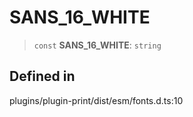# SANS_16_WHITE

> `const` **SANS_16_WHITE**: `string`

## Defined in

plugins/plugin-print/dist/esm/fonts.d.ts:10
